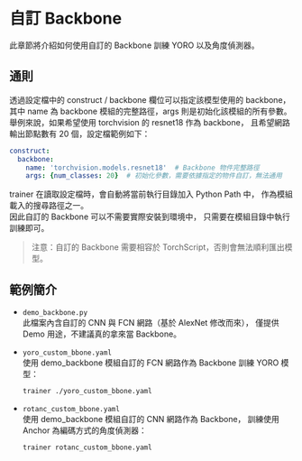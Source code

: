 # 自訂 Backbone

此章節將介紹如何使用自訂的 Backbone 訓練 YORO 以及角度偵測器。  

## 通則

透過設定檔中的 construct / backbone 欄位可以指定該模型使用的 backbone，
其中 name 為 backbone 模組的完整路徑，args 則是初始化該模組的所有參數。  
舉例來說，如果希望使用 torchvision 的 resnet18 作為 backbone，
且希望網路輸出節點數有 20 個，設定檔範例如下：

```yaml
construct:
  backbone:
    name: 'torchvision.models.resnet18'  # Backbone 物件完整路徑
    args: {num_classes: 20}  # 初始化參數，需要依據指定的物件自訂，無法通用
```

trainer 在讀取設定檔時，會自動將當前執行目錄加入 Python Path 中，
作為模組載入的搜尋路徑之一。  
因此自訂的 Backbone 可以不需要實際安裝到環境中，
只需要在模組目錄中執行訓練即可。

> 注意：自訂的 Backbone 需要相容於 TorchScript，否則會無法順利匯出模型。

## 範例簡介

-   `demo_backbone.py`  
    此檔案內含自訂的 CNN 與 FCN 網路（基於 AlexNet 修改而來），
    僅提供 Demo 用途，不建議真的拿來當 Backbone。

-   `yoro_custom_bbone.yaml`  
    使用 demo_backbone 模組自訂的 FCN 網路作為 Backbone 訓練 YORO 模型：

    ```bash
    trainer ./yoro_custom_bbone.yaml
    ```

-   `rotanc_custom_bbone.yaml`  
    使用 demo_backbone 模組自訂的 CNN 網路作為 Backbone，
    訓練使用 Anchor 為編碼方式的角度偵測器：

    ```bash
    trainer rotanc_custom_bbone.yaml
    ```
